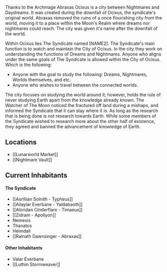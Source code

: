 Thanks to the Archmage Abraxas Ocixus is a city between Nightmares and Daydreams. It was created during the downfall of Ocixus, the syndicate's original world. Abraxas removed the ruins of a once flourishing city from the world, moving it to a place within the Moon's Realm where dreams nor nightmares could reach. The city was given it's name after the downfall of the world.

Within Ocixus lies The Syndicate named [NAME2]. The Syndicate's main function is to watch and maintain the City of Ocixus. In the city they work on understanding the functions of Dreams and Nightmares. Anyone who aligns under the same goals of The Syndicate is allowed within the City of Ocixus. Which is the following:
- Anyone with the goal to study the following: Dreams, Nightmares, Worlds themselves, and etc.
- Anyone who wishes to travel between the connected worlds.

The city focuses on studying the world around it; however, holds the rule of never studying Earth apart from the knowledge already known. The Watcher of The Moon noticed the fractured off land during a mishaps, and informed the Syndicate that it can stay where it is. As long as the research that is being done is not research towards Earth. While some members of the Syndicate wished to research more about the other half of existence, they agreed and banned the advancement of knowledge of Earth. 

## Locations

- [[Lunarworld Market]]
- [[Nightmare Vault]]
## Current Inhabitants 
#### The Syndicate
- [[Asrillian Solnith - Typheus]]
- [[Ailaylar Everbane - Yaldabaoth]]
- [[Aloridan Cinderflare - Timaeus]]
- [[Zidram - Apollyon]]
- Nemesis
- Thanatos
- Heimdall
- [[Ralnath Dawnsinger - Abraxas]]
#### Other Inhabitants
- Valar Everbane
- [[Luthin Stormweaver]]

